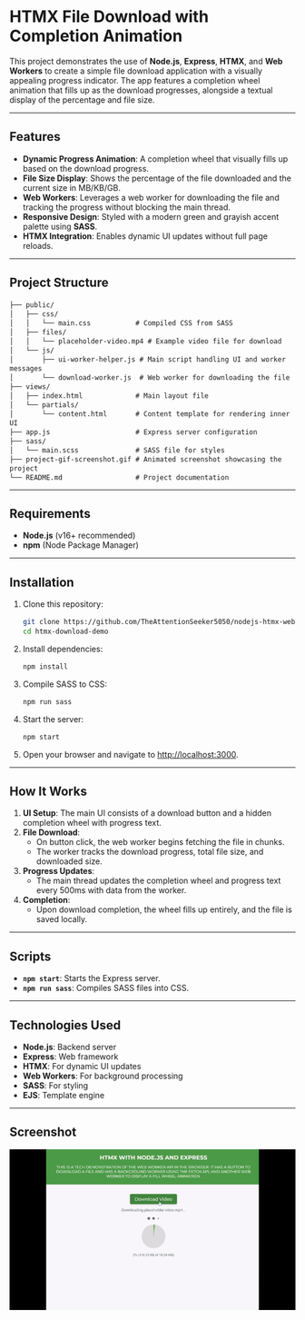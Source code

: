 # HTMX File Download with Completion Animation

This project demonstrates the use of **Node.js**, **Express**, **HTMX**, and **Web Workers** to create a simple file download application with a visually appealing progress indicator. The app features a completion wheel animation that fills up as the download progresses, alongside a textual display of the percentage and file size.

---

## Features

- **Dynamic Progress Animation**: A completion wheel that visually fills up based on the download progress.
- **File Size Display**: Shows the percentage of the file downloaded and the current size in MB/KB/GB.
- **Web Workers**: Leverages a web worker for downloading the file and tracking the progress without blocking the main thread.
- **Responsive Design**: Styled with a modern green and grayish accent palette using **SASS**.
- **HTMX Integration**: Enables dynamic UI updates without full page reloads.

---

## Project Structure

```plaintext
├── public/
│   ├── css/
│   │   └── main.css           # Compiled CSS from SASS
│   ├── files/
│   │   └── placeholder-video.mp4 # Example video file for download
│   └── js/
│       ├── ui-worker-helper.js # Main script handling UI and worker messages
│       └── download-worker.js  # Web worker for downloading the file
├── views/
│   ├── index.html             # Main layout file
│   └── partials/
│       └── content.html       # Content template for rendering inner UI
├── app.js                     # Express server configuration
├── sass/
│   └── main.scss              # SASS file for styles
├── project-gif-screenshot.gif # Animated screenshot showcasing the project
└── README.md                  # Project documentation
```

---

## Requirements

- **Node.js** (v16+ recommended)
- **npm** (Node Package Manager)

---

## Installation

1. Clone this repository:

   ```bash
   git clone https://github.com/TheAttentionSeeker5050/nodejs-htmx-web-worker-example
   cd htmx-download-demo
   ```

2. Install dependencies:

   ```bash
   npm install
   ```

3. Compile SASS to CSS:

   ```bash
   npm run sass
   ```

4. Start the server:

   ```bash
   npm start
   ```

5. Open your browser and navigate to [http://localhost:3000](http://localhost:3000).

---

## How It Works

1. **UI Setup**: The main UI consists of a download button and a hidden completion wheel with progress text.
2. **File Download**:
   - On button click, the web worker begins fetching the file in chunks.
   - The worker tracks the download progress, total file size, and downloaded size.
3. **Progress Updates**:
   - The main thread updates the completion wheel and progress text every 500ms with data from the worker.
4. **Completion**:
   - Upon download completion, the wheel fills up entirely, and the file is saved locally.

---

## Scripts

- **`npm start`**: Starts the Express server.
- **`npm run sass`**: Compiles SASS files into CSS.

---

## Technologies Used

- **Node.js**: Backend server
- **Express**: Web framework
- **HTMX**: For dynamic UI updates
- **Web Workers**: For background processing
- **SASS**: For styling
- **EJS**: Template engine

---

## Screenshot

![App Screenshot](./project-gif-screenshot.gif)
